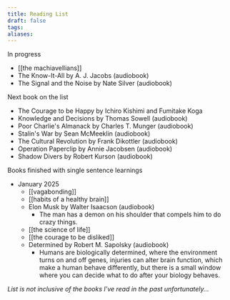 ```yaml
---
title: Reading List
draft: false
tags: 
aliases:
---
```

In progress
- [[the machiavellians]]
- The Know-It-All by A. J. Jacobs (audiobook)
- The Signal and the Noise by Nate Silver (audiobook)

Next book on the list
- The Courage to be Happy by Ichiro Kishimi and Fumitake Koga
- Knowledge and Decisions by Thomas Sowell (audiobook)
- Poor Charlie's Almanack by Charles T. Munger (audiobook)
- Stalin's War by Sean McMeeklin (audiobook)
- The Cultural Revolution by Frank Dikottler (audiobook)
- Operation Paperclip by Annie Jacobsen (audiobook)
- Shadow Divers by Robert Kurson (audiobook)

Books finished with single sentence learnings
- January 2025
	- [[vagabonding]]
	- [[habits of a healthy brain]]
	- Elon Musk by Walter Isaacson (audiobook)
		- The man has a demon on his shoulder that compels him to do crazy things.
	- [[the science of life]]
	- [[the courage to be disliked]]
	- Determined by Robert M. Sapolsky (audiobook)
		- Humans are biologically determined, where the environment turns on and off genes, injuries can alter brain function, which make a human behave differently, but there is a small window where you can decide what to do after your biology behaves.

*List is not inclusive of the books I've read in the past unfortunately...*